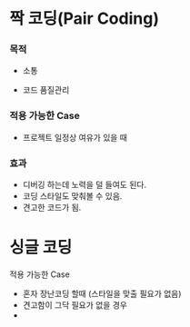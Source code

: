 # 짝 코딩(Pair Coding)

### 목적

- 소통

- 코드 품질관리



### 적용 가능한 Case

- 프로젝트 일정상 여유가 있을 때 

### 효과

- 디버깅 하는데 노력을 덜 들여도 된다.
- 코딩 스타일도 맞춰볼 수 있음.
- 견고한 코드가 됨.



# 싱글 코딩



적용 가능한 Case

- 혼자 장난코딩 할때 (스타일을 맞출 필요가 없음)
- 견고함이 그닥 필요가 없을 경우
- 